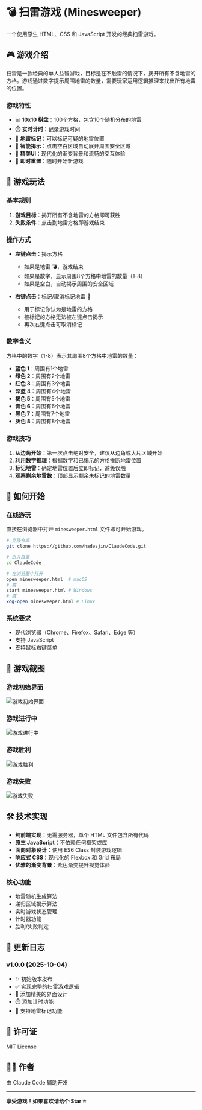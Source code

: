 # 💣 扫雷游戏 (Minesweeper)

一个使用原生 HTML、CSS 和 JavaScript 开发的经典扫雷游戏。

## 🎮 游戏介绍

扫雷是一款经典的单人益智游戏，目标是在不触雷的情况下，揭开所有不含地雷的方格。游戏通过数字提示周围地雷的数量，需要玩家运用逻辑推理来找出所有地雷的位置。

### 游戏特性

- 📊 **10x10 棋盘**：100个方格，包含10个随机分布的地雷
- ⏱️ **实时计时**：记录游戏时间
- 🚩 **地雷标记**：可以标记可疑的地雷位置
- 🎯 **智能揭示**：点击空白区域自动展开周围安全区域
- 🎨 **精美UI**：现代化的渐变背景和流畅的交互体验
- 🔄 **即时重置**：随时开始新游戏

## 🎯 游戏玩法

### 基本规则

1. **游戏目标**：揭开所有不含地雷的方格即可获胜
2. **失败条件**：点击到地雷方格即游戏结束

### 操作方式

- **左键点击**：揭示方格
  - 如果是地雷 💣，游戏结束
  - 如果是数字，显示周围8个方格中地雷的数量（1-8）
  - 如果是空白，自动揭示周围的安全区域

- **右键点击**：标记/取消标记地雷 🚩
  - 用于标记你认为是地雷的方格
  - 被标记的方格无法被左键点击揭示
  - 再次右键点击可取消标记

### 数字含义

方格中的数字（1-8）表示其周围8个方格中地雷的数量：
- **蓝色 1**：周围有1个地雷
- **绿色 2**：周围有2个地雷
- **红色 3**：周围有3个地雷
- **深蓝 4**：周围有4个地雷
- **褐色 5**：周围有5个地雷
- **青色 6**：周围有6个地雷
- **黑色 7**：周围有7个地雷
- **灰色 8**：周围有8个地雷

### 游戏技巧

1. **从边角开始**：第一次点击绝对安全，建议从边角或大片区域开始
2. **利用数字推理**：根据数字和已揭示的方格推断地雷位置
3. **标记地雷**：确定地雷位置后立即标记，避免误触
4. **观察剩余地雷数**：顶部显示剩余未标记的地雷数量

## 🚀 如何开始

### 在线游玩

直接在浏览器中打开 `minesweeper.html` 文件即可开始游戏。

```bash
# 克隆仓库
git clone https://github.com/hadesjin/ClaudeCode.git

# 进入目录
cd ClaudeCode

# 在浏览器中打开
open minesweeper.html  # macOS
# 或
start minesweeper.html # Windows
# 或
xdg-open minesweeper.html # Linux
```

### 系统要求

- 现代浏览器（Chrome、Firefox、Safari、Edge 等）
- 支持 JavaScript
- 支持鼠标右键菜单

## 📸 游戏截图

### 游戏初始界面
![游戏初始界面](screenshots/game-start.png)

### 游戏进行中
![游戏进行中](screenshots/game-playing.png)

### 游戏胜利
![游戏胜利](screenshots/game-win.png)

### 游戏失败
![游戏失败](screenshots/game-lose.png)

## 🛠️ 技术实现

- **纯前端实现**：无需服务器，单个 HTML 文件包含所有代码
- **原生 JavaScript**：不依赖任何框架或库
- **面向对象设计**：使用 ES6 Class 封装游戏逻辑
- **响应式 CSS**：现代化的 Flexbox 和 Grid 布局
- **优雅的渐变背景**：紫色渐变提升视觉体验

### 核心功能

- 地雷随机生成算法
- 递归区域揭示算法
- 实时游戏状态管理
- 计时器功能
- 胜利/失败判定

## 📝 更新日志

### v1.0.0 (2025-10-04)

- ✨ 初始版本发布
- ✅ 实现完整的扫雷游戏逻辑
- 🎨 添加精美的界面设计
- ⏱️ 添加计时功能
- 🚩 支持地雷标记功能

## 📄 许可证

MIT License

## 👨‍💻 作者

由 Claude Code 辅助开发

---

**享受游戏！如果喜欢请给个 Star ⭐**
